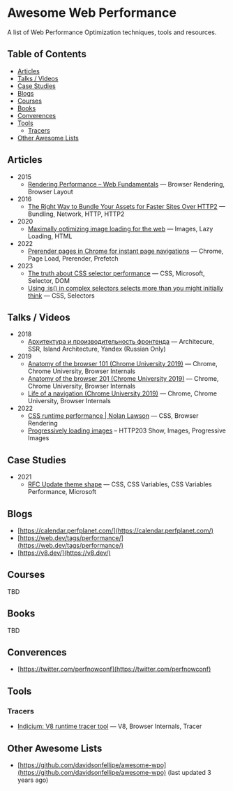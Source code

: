 # Awesome Web Performance

A list of Web Performance Optimization techniques, tools and resources.

## Table of Contents

- [Articles](#articles)
- [Talks / Videos](#talks--videos)
- [Case Studies](#case-studies)
- [Blogs](#blogs)
- [Courses](#courses)
- [Books](#books)
- [Converences](#converences)
- [Tools](#tools)
  - [Tracers](#tracers)
- [Other Awesome Lists](#other-awesome-lists)

## Articles

- 2015
  - [Rendering Performance – Web Fundamentals](https://developers.google.com/web/fundamentals/performance/rendering) — Browser Rendering, Browser Layout
- 2016
  - [The Right Way to Bundle Your Assets for Faster Sites Over HTTP2](https://medium.com/@asyncmax/the-right-way-to-bundle-your-assets-for-faster-sites-over-http-2-437c37efe3ff) — Bundling, Network, HTTP, HTTP2
- 2020
  - [Maximally optimizing image loading for the web](https://www.industrialempathy.com/posts/image-optimizations/) — Images, Lazy Loading, HTML
- 2022
  - [Prerender pages in Chrome for instant page navigations](https://developer.chrome.com/blog/prerender-pages/) — Chrome, Page Load, Prerender, Prefetch
- 2023
  - [The truth about CSS selector performance](https://blogs.windows.com/msedgedev/2023/01/17/the-truth-about-css-selector-performance/) — CSS, Microsoft, Selector, DOM
  - [Using :is() in complex selectors selects more than you might initially think](https://www.bram.us/2023/01/17/using-is-in-complex-selectors-selects-more-than-you-might-initially-think/) — CSS, Selectors

## Talks / Videos

- 2018
  - [Архитектура и производительность фронтенда](https://www.youtube.com/watch?v=pIQo6yCicQk) — Architecure, SSR, Island Architecture, Yandex (Russian Only)
- 2019
  - [Anatomy of the browser 101 (Chrome University 2019)](https://www.youtube.com/watch?v=PzzNuCk-e0Y) — Chrome, Chrome University, Browser Internals
  - [Anatomy of the browser 201 (Chrome University 2019)](https://www.youtube.com/watch?v=u7berRU9Qys) — Chrome, Chrome University, Browser Internals
  - [Life of a navigation (Chrome University 2019)](https://www.youtube.com/watch?v=OFIvyc1y1ws) — Chrome, Chrome University, Browser Internals
- 2022
  - [CSS runtime performance | Nolan Lawson](https://www.youtube.com/watch?v=nWcexTnvIKI) — CSS, Browser Rendering
  - [Progressively loading images](https://www.youtube.com/watch?v=-7k3H2GxE5E) – HTTP203 Show, Images, Progressive Images

## Case Studies

- 2021
  - [RFC Update theme shape](https://github.com/microsoft/fluentui/blob/master/rfcs/react-components/convergence/theme-shape.md) — CSS, CSS Variables, CSS Variables Performance, Microsoft

## Blogs

- [https://calendar.perfplanet.com/](https://calendar.perfplanet.com/)
- [https://web.dev/tags/performance/](https://web.dev/tags/performance/)
- [https://v8.dev/](https://v8.dev/)

## Courses

TBD

## Books

TBD

## Converences

- [https://twitter.com/perfnowconf](https://twitter.com/perfnowconf)

## Tools

### Tracers

- [Indicium: V8 runtime tracer tool](https://v8.dev/blog/system-analyzer) — V8, Browser Internals, Tracer

## Other Awesome Lists

- [https://github.com/davidsonfellipe/awesome-wpo](https://github.com/davidsonfellipe/awesome-wpo) (last updated 3 years ago)
